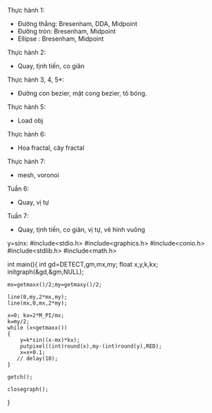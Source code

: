 Thực hành 1:
- Đường thẳng: Bresenham, DDA, Midpoint
- Đường tròn: Bresenham, Midpoint
- Ellipse : Bresenham, Midpoint

Thực hành 2:
- Quay, tịnh tiến, co giãn

Thực hành 3, 4, 5*:
- Đường con bezier, mặt cong bezier, tô bóng.

Thực hành 5:
- Load obj

Thực hành 6:
- Hoa fractal, cây fractal

Thực hành 7:
- mesh, voronoi


Tuần 6:
- Quay, vị tự

Tuần 7:
- Quay, tịnh tiến, co giãn, vị tự, vẽ hình vuông


y=sinx:
#include<stdio.h>
#include<graphics.h>
#include<conio.h>
#include<stdlib.h>
#include<math.h>

int main(){
    int gd=DETECT,gm,mx,my;
    float x,y,k,kx;
    initgraph(&gd,&gm,NULL);

    mx=getmaxx()/2;my=getmaxy()/2;

    line(0,my,2*mx,my);
    line(mx,0,mx,2*my);

    x=0; kx=2*M_PI/mx;
    k=my/2;
    while (x<getmaxx())
    {
        y=k*sin((x-mx)*kx);
        putpixel((int)round(x),my-(int)round(y),RED);
        x=x+0.1;
       // delay(10);
    }

    getch();

    closegraph();
}
